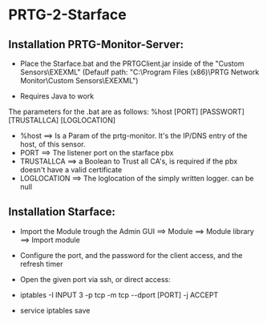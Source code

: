 # PRTG-2-Starface

## Installation PRTG-Monitor-Server:

* Place the Starface.bat and the PRTGClient.jar inside of the "Custom Sensors\EXEXML" (Defaulf path: "C:\Program Files (x86)\PRTG Network Monitor\Custom Sensors\EXEXML")

* Requires Java to work

The parameters for the .bat are as follows: %host [PORT] [PASSWORT] [TRUSTALLCA] [LOGLOCATION]

* %host ==> Is a Param of the prtg-monitor. It's the IP/DNS entry of the host, of this sensor.
* PORT ==> The listener port on the starface pbx
* TRUSTALLCA ==> a Boolean to Trust all CA's, is required if the pbx doesn't have a valid certificate
* LOGLOCATION ==> The loglocation of the simply written logger. can be null

## Installation Starface:

* Import the Module trough the Admin GUI ==> Module ==> Module library ==> Import module
* Configure the port, and the password for the client access, and the refresh timer
* Open the given port via ssh, or direct access:

* iptables -I INPUT 3 -p tcp -m tcp --dport [PORT] -j ACCEPT
* service iptables save
